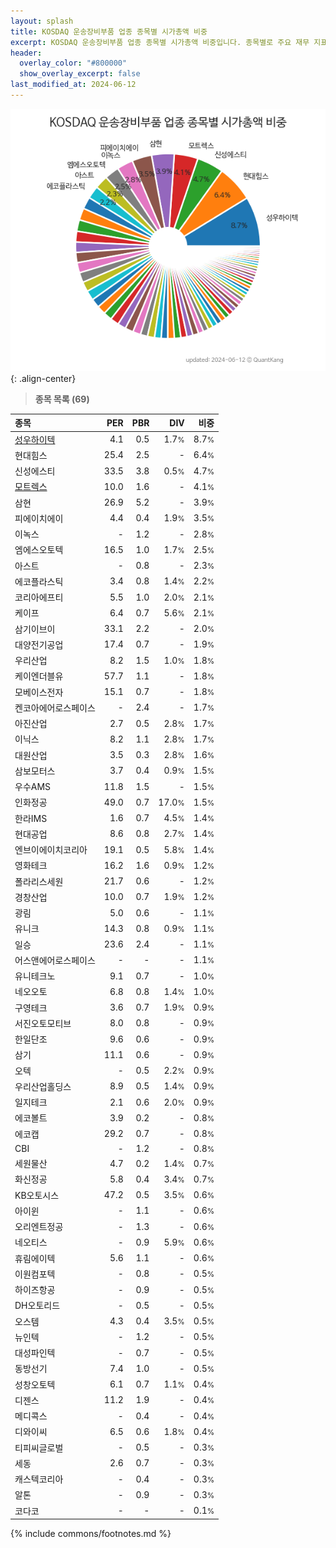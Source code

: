 ```yaml
---
layout: splash
title: KOSDAQ 운송장비부품 업종 종목별 시가총액 비중
excerpt: KOSDAQ 운송장비부품 업종 종목별 시가총액 비중입니다. 종목별로 주요 재무 지표를 함께 표시합니다.
header:
  overlay_color: "#800000"
  show_overlay_excerpt: false
last_modified_at: 2024-06-12
---
```



![KOSDAQ 운송장비부품 업종 종목별 시가총액 비중](/stats/sector/images/kosdaq_업종_운송장비부품_종목.png){: .align-center}


> **종목 목록 (69)**<a id="list"></a>

| **종목** | **PER** | **PBR** | **DIV** | **비중** |
| :------- | ------: | ------: | ------: | -------: |
| [성우하이텍](/015750/) | 4.1 | 0.5 | 1.7<small>%</small> | 8.7<small>%</small> |
| 현대힘스 | 25.4 | 2.5 | - | 6.4<small>%</small> |
| 신성에스티 | 33.5 | 3.8 | 0.5<small>%</small> | 4.7<small>%</small> |
| [모트렉스](/118990/) | 10.0 | 1.6 | - | 4.1<small>%</small> |
| 삼현 | 26.9 | 5.2 | - | 3.9<small>%</small> |
| 피에이치에이 | 4.4 | 0.4 | 1.9<small>%</small> | 3.5<small>%</small> |
| 이녹스 | - | 1.2 | - | 2.8<small>%</small> |
| 엠에스오토텍 | 16.5 | 1.0 | 1.7<small>%</small> | 2.5<small>%</small> |
| 아스트 | - | 0.8 | - | 2.3<small>%</small> |
| 에코플라스틱 | 3.4 | 0.8 | 1.4<small>%</small> | 2.2<small>%</small> |
| 코리아에프티 | 5.5 | 1.0 | 2.0<small>%</small> | 2.1<small>%</small> |
| 케이프 | 6.4 | 0.7 | 5.6<small>%</small> | 2.1<small>%</small> |
| 삼기이브이 | 33.1 | 2.2 | - | 2.0<small>%</small> |
| 대양전기공업 | 17.4 | 0.7 | - | 1.9<small>%</small> |
| 우리산업 | 8.2 | 1.5 | 1.0<small>%</small> | 1.8<small>%</small> |
| 케이엔더블유 | 57.7 | 1.1 | - | 1.8<small>%</small> |
| 모베이스전자 | 15.1 | 0.7 | - | 1.8<small>%</small> |
| 켄코아에어로스페이스 | - | 2.4 | - | 1.7<small>%</small> |
| 아진산업 | 2.7 | 0.5 | 2.8<small>%</small> | 1.7<small>%</small> |
| 이닉스 | 8.2 | 1.1 | 2.8<small>%</small> | 1.7<small>%</small> |
| 대원산업 | 3.5 | 0.3 | 2.8<small>%</small> | 1.6<small>%</small> |
| 삼보모터스 | 3.7 | 0.4 | 0.9<small>%</small> | 1.5<small>%</small> |
| 우수AMS | 11.8 | 1.5 | - | 1.5<small>%</small> |
| 인화정공 | 49.0 | 0.7 | 17.0<small>%</small> | 1.5<small>%</small> |
| 한라IMS | 1.6 | 0.7 | 4.5<small>%</small> | 1.4<small>%</small> |
| 현대공업 | 8.6 | 0.8 | 2.7<small>%</small> | 1.4<small>%</small> |
| 엔브이에이치코리아 | 19.1 | 0.5 | 5.8<small>%</small> | 1.4<small>%</small> |
| 영화테크 | 16.2 | 1.6 | 0.9<small>%</small> | 1.2<small>%</small> |
| 폴라리스세원 | 21.7 | 0.6 | - | 1.2<small>%</small> |
| 경창산업 | 10.0 | 0.7 | 1.9<small>%</small> | 1.2<small>%</small> |
| 광림 | 5.0 | 0.6 | - | 1.1<small>%</small> |
| 유니크 | 14.3 | 0.8 | 0.9<small>%</small> | 1.1<small>%</small> |
| 일승 | 23.6 | 2.4 | - | 1.1<small>%</small> |
| 어스앤에어로스페이스 | - | - | - | 1.1<small>%</small> |
| 유니테크노 | 9.1 | 0.7 | - | 1.0<small>%</small> |
| 네오오토 | 6.8 | 0.8 | 1.4<small>%</small> | 1.0<small>%</small> |
| 구영테크 | 3.6 | 0.7 | 1.9<small>%</small> | 0.9<small>%</small> |
| 서진오토모티브 | 8.0 | 0.8 | - | 0.9<small>%</small> |
| 한일단조 | 9.6 | 0.6 | - | 0.9<small>%</small> |
| 삼기 | 11.1 | 0.6 | - | 0.9<small>%</small> |
| 오텍 | - | 0.5 | 2.2<small>%</small> | 0.9<small>%</small> |
| 우리산업홀딩스 | 8.9 | 0.5 | 1.4<small>%</small> | 0.9<small>%</small> |
| 일지테크 | 2.1 | 0.6 | 2.0<small>%</small> | 0.9<small>%</small> |
| 에코볼트 | 3.9 | 0.2 | - | 0.8<small>%</small> |
| 에코캡 | 29.2 | 0.7 | - | 0.8<small>%</small> |
| CBI | - | 1.2 | - | 0.8<small>%</small> |
| 세원물산 | 4.7 | 0.2 | 1.4<small>%</small> | 0.7<small>%</small> |
| 화신정공 | 5.8 | 0.4 | 3.4<small>%</small> | 0.7<small>%</small> |
| KB오토시스 | 47.2 | 0.5 | 3.5<small>%</small> | 0.6<small>%</small> |
| 아이윈 | - | 1.1 | - | 0.6<small>%</small> |
| 오리엔트정공 | - | 1.3 | - | 0.6<small>%</small> |
| 네오티스 | - | 0.9 | 5.9<small>%</small> | 0.6<small>%</small> |
| 휴림에이텍 | 5.6 | 1.1 | - | 0.6<small>%</small> |
| 이원컴포텍 | - | 0.8 | - | 0.5<small>%</small> |
| 하이즈항공 | - | 0.9 | - | 0.5<small>%</small> |
| DH오토리드 | - | 0.5 | - | 0.5<small>%</small> |
| 오스템 | 4.3 | 0.4 | 3.5<small>%</small> | 0.5<small>%</small> |
| 뉴인텍 | - | 1.2 | - | 0.5<small>%</small> |
| 대성파인텍 | - | 0.7 | - | 0.5<small>%</small> |
| 동방선기 | 7.4 | 1.0 | - | 0.5<small>%</small> |
| 성창오토텍 | 6.1 | 0.7 | 1.1<small>%</small> | 0.4<small>%</small> |
| 디젠스 | 11.2 | 1.9 | - | 0.4<small>%</small> |
| 메디콕스 | - | 0.4 | - | 0.4<small>%</small> |
| 디와이씨 | 6.5 | 0.6 | 1.8<small>%</small> | 0.4<small>%</small> |
| 티피씨글로벌 | - | 0.5 | - | 0.3<small>%</small> |
| 세동 | 2.6 | 0.7 | - | 0.3<small>%</small> |
| 캐스텍코리아 | - | 0.4 | - | 0.3<small>%</small> |
| 알톤 | - | 0.9 | - | 0.3<small>%</small> |
| 코다코 | - | - | - | 0.1<small>%</small> |

{% include commons/footnotes.md %}